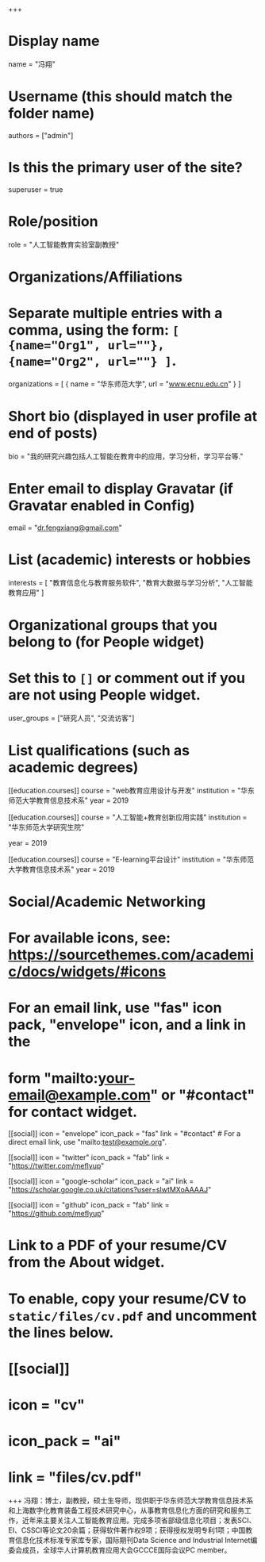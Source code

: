 +++
# Display name
name = "冯翔"

# Username (this should match the folder name)
authors = ["admin"]

# Is this the primary user of the site?
superuser = true

# Role/position
role = "人工智能教育实验室副教授"

# Organizations/Affiliations
#   Separate multiple entries with a comma, using the form: `[ {name="Org1", url=""}, {name="Org2", url=""} ]`.
organizations = [ { name = "华东师范大学", url = "www.ecnu.edu.cn" } ]

# Short bio (displayed in user profile at end of posts)
bio = "我的研究兴趣包括人工智能在教育中的应用，学习分析，学习平台等."

# Enter email to display Gravatar (if Gravatar enabled in Config)
email = "dr.fengxiang@gmail.com"

# List (academic) interests or hobbies
interests = [
  "教育信息化与教育服务软件",
  "教育大数据与学习分析",
  "人工智能教育应用"
]

# Organizational groups that you belong to (for People widget)
#   Set this to `[]` or comment out if you are not using People widget.
user_groups = ["研究人员", "交流访客"]

# List qualifications (such as academic degrees)
[[education.courses]]
  course = "web教育应用设计与开发"
  institution = "华东师范大学教育信息技术系"
  year = 2019

[[education.courses]]
  course = "人工智能+教育创新应用实践"
  institution = "华东师范大学研究生院"

  year = 2019

[[education.courses]]
  course = "E-learning平台设计"
  institution = "华东师范大学教育信息技术系"
  year = 2019

# Social/Academic Networking
# For available icons, see: https://sourcethemes.com/academic/docs/widgets/#icons
#   For an email link, use "fas" icon pack, "envelope" icon, and a link in the
#   form "mailto:your-email@example.com" or "#contact" for contact widget.

[[social]]
  icon = "envelope"
  icon_pack = "fas"
  link = "#contact"  # For a direct email link, use "mailto:test@example.org".

[[social]]
  icon = "twitter"
  icon_pack = "fab"
  link = "https://twitter.com/meflyup"

[[social]]
  icon = "google-scholar"
  icon_pack = "ai"
  link = "https://scholar.google.co.uk/citations?user=sIwtMXoAAAAJ"

[[social]]
  icon = "github"
  icon_pack = "fab"
  link = "https://github.com/meflyup"

# Link to a PDF of your resume/CV from the About widget.
# To enable, copy your resume/CV to `static/files/cv.pdf` and uncomment the lines below.
# [[social]]
#   icon = "cv"
#   icon_pack = "ai"
#   link = "files/cv.pdf"

+++
冯翔：博士，副教授，硕士生导师，现供职于华东师范大学教育信息技术系和上海数字化教育装备工程技术研究中心，从事教育信息化方面的研究和服务工作，近年来主要关注人工智能教育应用。完成多项省部级信息化项目；发表SCI、EI、CSSCI等论文20余篇；获得软件著作权9项；获得授权发明专利1项；中国教育信息化技术标准专家库专家，国际期刊Data Science and Industrial Internet编委会成员，全球华人计算机教育应用大会GCCCE国际会议PC member。

